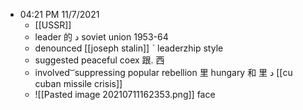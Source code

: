 - 04:21 PM 11/7/2021
	- [[USSR]]
	- leader 的 د soviet union 1953-64
	- denounced [[joseph stalin]] ˋ leaderzhip style
	- suggested peaceful coex 跟. 西
	- involved ͝ suppressing popular rebellion 里 hungary 和 里  د [[cu cuban missile crisis]]
	- ![[Pasted image 20210711162353.png]] face
